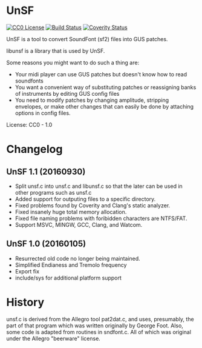 UnSF
====

[![CC0 License](https://img.shields.io/badge/license-cc0-blue.svg)](https://creativecommons.org/publicdomain/zero/1.0/) [![Build Status](https://img.shields.io/travis/psi29a/unsf.svg)](https://travis-ci.org/psi29a/unsf) [![Coverity Status](https://img.shields.io/coverity/scan/9902.svg)](https://scan.coverity.com/projects/psi29a-unsf)


UnSF is a tool to convert SoundFont (sf2) files into GUS patches.  

libunsf is a library that is used by UnSF.

Some reasons you might want to do such a thing are: 
 * Your midi player can use GUS patches but doesn't know how to read
 soundfonts
 * You want a convenient way of substituting patches or reassigning
 banks of instruments by editing GUS config files
 * You need to modify patches by changing amplitude, stripping
 envelopes, or make other changes that can easily be done by attaching
 options in config files.

License: CC0 - 1.0


Changelog
=========

UnSF 1.1 (20160930)
-------------------
 * Split unsf.c into unsf.c and libunsf.c so that the later can be used
  in other programs such as unsf.c
 * Added support for outputing files to a specific directory.
 * Fixed problems found by Coverity and Clang's static analyzer.
 * Fixed insanely huge total memory allocation.
 * Fixed file naming problems with foribidden characters are NTFS/FAT.
 * Support MSVC, MINGW, GCC, Clang, and Watcom.

UnSF 1.0 (20160105)
-------------------
 * Resurrected old code no longer being maintained.
 * Simplified Endianess and Tremolo frequency
 * Export fix
 * include/sys for additional platform support


History
=======

unsf.c is derived from the Allegro tool pat2dat.c, and uses, presumably,
the part of that program which was written originally by George Foot.
Also, some code is adapted from routines in sndfont.c. All of which was
original under the Allegro "beerware" license.
